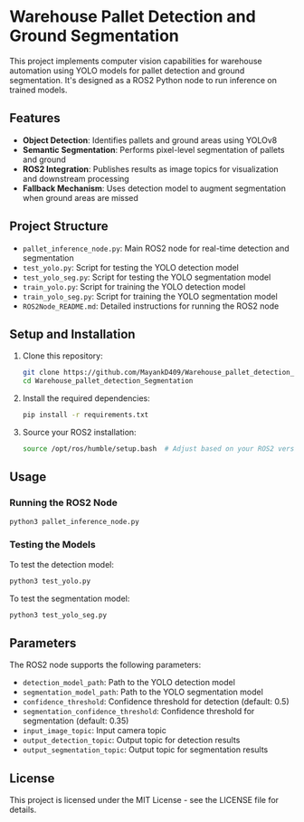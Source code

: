 # Warehouse Pallet Detection and Ground Segmentation

This project implements computer vision capabilities for warehouse automation using YOLO models for pallet detection and ground segmentation. It's designed as a ROS2 Python node to run inference on trained models.

## Features

- **Object Detection**: Identifies pallets and ground areas using YOLOv8
- **Semantic Segmentation**: Performs pixel-level segmentation of pallets and ground
- **ROS2 Integration**: Publishes results as image topics for visualization and downstream processing
- **Fallback Mechanism**: Uses detection model to augment segmentation when ground areas are missed

## Project Structure

- `pallet_inference_node.py`: Main ROS2 node for real-time detection and segmentation
- `test_yolo.py`: Script for testing the YOLO detection model
- `test_yolo_seg.py`: Script for testing the YOLO segmentation model
- `train_yolo.py`: Script for training the YOLO detection model
- `train_yolo_seg.py`: Script for training the YOLO segmentation model
- `ROS2Node_README.md`: Detailed instructions for running the ROS2 node

## Setup and Installation

1. Clone this repository:
   ```bash
   git clone https://github.com/MayankD409/Warehouse_pallet_detection_Segmentation.git
   cd Warehouse_pallet_detection_Segmentation
   ```

2. Install the required dependencies:
   ```bash
   pip install -r requirements.txt
   ```

3. Source your ROS2 installation:
   ```bash
   source /opt/ros/humble/setup.bash  # Adjust based on your ROS2 version
   ```

## Usage

### Running the ROS2 Node

```bash
python3 pallet_inference_node.py
```

### Testing the Models

To test the detection model:
```bash
python3 test_yolo.py
```

To test the segmentation model:
```bash
python3 test_yolo_seg.py
```

## Parameters

The ROS2 node supports the following parameters:

- `detection_model_path`: Path to the YOLO detection model
- `segmentation_model_path`: Path to the YOLO segmentation model
- `confidence_threshold`: Confidence threshold for detection (default: 0.5)
- `segmentation_confidence_threshold`: Confidence threshold for segmentation (default: 0.35)
- `input_image_topic`: Input camera topic
- `output_detection_topic`: Output topic for detection results
- `output_segmentation_topic`: Output topic for segmentation results

## License

This project is licensed under the MIT License - see the LICENSE file for details. 